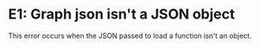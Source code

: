 # E1: Graph json isn't a JSON object

This error occurs when the JSON passed to load a function isn't an object.


